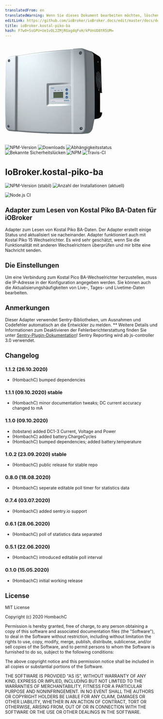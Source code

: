 ```yaml
---
translatedFrom: en
translatedWarning: Wenn Sie dieses Dokument bearbeiten möchten, löschen Sie bitte das Feld "translationsFrom". Andernfalls wird dieses Dokument automatisch erneut übersetzt
editLink: https://github.com/ioBroker/ioBroker.docs/edit/master/docs/de/adapterref/iobroker.kostal-piko-ba/README.md
title: ioBroker.kostal-piko-ba
hash: F7w0+SsGPU+Ue1vOL2ZMjRGagdqFvH/kPUnUD8tR5UM=
---
```

![Logo](../../../en/adapterref/iobroker.kostal-piko-ba/admin/picoba.png)

![NPM-Version](http://img.shields.io/npm/v/iobroker.kostal-piko-ba.svg)
![Downloads](https://img.shields.io/npm/dm/iobroker.kostal-piko-ba.svg)
![Abhängigkeitsstatus](https://img.shields.io/david/hombach/ioBroker.kostal-piko-ba.svg)
![Bekannte Sicherheitslücken](https://snyk.io/test/github/hombach/ioBroker.kostal-piko-ba/badge.svg)
![NPM](https://nodei.co/npm/iobroker.kostal-piko-ba.png?downloads=true)
![Travis-CI](http://img.shields.io/travis/hombach/ioBroker.kostal-piko-ba/master.svg)

# IoBroker.kostal-piko-ba
![NPM-Version (stabil)](http://ioBroker.live/badges/kostal-piko-ba-stable.svg) ![Anzahl der Installationen (aktuell)](http://ioBroker.live/badges/kostal-piko-ba-installed.svg)

![Node.js CI](https://github.com/hombach/ioBroker.kostal-piko-ba/workflows/Node.js%20CI/badge.svg)

## Adapter zum Lesen von Kostal Piko BA-Daten für iOBroker
Adapter zum Lesen von Kostal Piko BA-Daten. Der Adapter erstellt einige Status und aktualisiert sie nacheinander.
Adapter funktioniert auch mit Kostal Piko 15 Wechselrichter.
Es wird sehr geschätzt, wenn Sie die Funktionalität mit anderen Wechselrichtern überprüfen und mir bitte eine Nachricht senden.

## Die Einstellungen
Um eine Verbindung zum Kostal Pico BA-Wechselrichter herzustellen, muss die IP-Adresse in der Konfiguration angegeben werden.
Sie können auch die Aktualisierungshäufigkeiten von Live-, Tages- und Livetime-Daten bearbeiten.

## Anmerkungen
Dieser Adapter verwendet Sentry-Bibliotheken, um Ausnahmen und Codefehler automatisch an die Entwickler zu melden. ** Weitere Details und Informationen zum Deaktivieren der Fehlerberichterstattung finden Sie unter [Sentry-Plugin-Dokumentation](https://github.com/ioBroker/plugin-sentry#plugin-sentry)! Sentry Reporting wird ab js-controller 3.0 verwendet.

## Changelog
### 1.1.2 (26.10.2020)
* (HombachC) bumped dependencies

### 1.1.1 (09.10.2020) stable
* (HombachC) minor documentation tweaks; DC current accuracy changed to mA

### 1.1.0 (09.10.2020)
* (tobstare) added DC1-3 Current, Voltage and Power
* (HombachC) added battery.ChargeCycles
* (HombachC) bumped dependencies; added battery.temperature

### 1.0.2 (23.09.2020) stable
* (HombachC) public release for stable repo

### 0.8.0 (18.08.2020)
* (HombachC) seperate editable poll timer for statistics data

### 0.7.4 (03.07.2020)
* (HombachC) added sentry.io support

### 0.6.1 (28.06.2020)
* (HombachC) poll of statistics data separated

### 0.5.1 (22.06.2020)
* (HombachC) introduced editable poll interval 

### 0.1.0 (15.05.2020)
* (HombachC) initial working release

## License
MIT License

Copyright (c) 2020 HombachC

Permission is hereby granted, free of charge, to any person obtaining a copy
of this software and associated documentation files (the "Software"), to deal
in the Software without restriction, including without limitation the rights
to use, copy, modify, merge, publish, distribute, sublicense, and/or sell
copies of the Software, and to permit persons to whom the Software is
furnished to do so, subject to the following conditions:

The above copyright notice and this permission notice shall be included in all
copies or substantial portions of the Software.

THE SOFTWARE IS PROVIDED "AS IS", WITHOUT WARRANTY OF ANY KIND, EXPRESS OR
IMPLIED, INCLUDING BUT NOT LIMITED TO THE WARRANTIES OF MERCHANTABILITY,
FITNESS FOR A PARTICULAR PURPOSE AND NONINFRINGEMENT. IN NO EVENT SHALL THE
AUTHORS OR COPYRIGHT HOLDERS BE LIABLE FOR ANY CLAIM, DAMAGES OR OTHER
LIABILITY, WHETHER IN AN ACTION OF CONTRACT, TORT OR OTHERWISE, ARISING FROM,
OUT OF OR IN CONNECTION WITH THE SOFTWARE OR THE USE OR OTHER DEALINGS IN THE
SOFTWARE.
